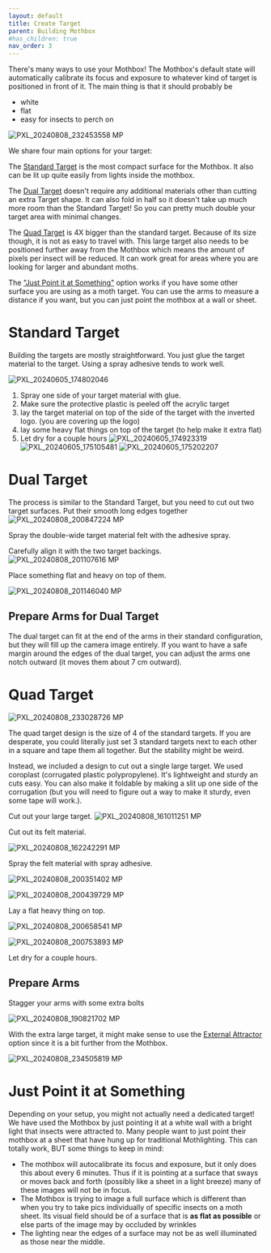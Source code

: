 ```yaml
---
layout: default
title: Create Target
parent: Building Mothbox
#has_children: true
nav_order: 3
---
```


There's many ways to use your Mothbox! The Mothbox's default state will automatically calibrate its focus and exposure to whatever kind of target is positioned in front of it. The main thing is that it should probably be 
* white
* flat
* easy for insects to perch on

![PXL_20240808_232453558 MP](https://github.com/user-attachments/assets/1d23e170-a371-4cf1-be4c-54380ec98b32)


We share four main options for your target:

The [Standard Target](https://digital-naturalism-laboratories.github.io/Mothbox/docs/building/target/#standard-target) is the most compact surface for the Mothbox. It also can be lit up quite easily from lights inside the mothbox.

The [Dual Target](https://digital-naturalism-laboratories.github.io/Mothbox/docs/building/target/dual-target) doesn't require any additional materials other than cutting an extra Target shape. It can also fold in half so it doesn't take up much more room than the Standard Target! So you can pretty much double your target area with minimal changes.

The [Quad Target](https://digital-naturalism-laboratories.github.io/Mothbox/docs/building/target/#quad-target) is 4X bigger than the standard target. Because of its size though, it is not as easy to travel with. This large target also needs to be positioned further away from the Mothbox which means the amount of pixels per insect will be reduced. It can work great for areas where you are looking for larger and abundant moths.

The ["Just Point it at Something"](https://digital-naturalism-laboratories.github.io/Mothbox/docs/building/target/#just-point-it-at-something) option works if you have some other surface you are using as a moth target. You can use the arms to measure a distance if you want, but you can just point the mothbox at a wall or sheet. 

# Standard Target
Building the targets are mostly straightforward. You just glue the target material to the target. Using a spray adhesive tends to work well.

![PXL_20240605_174802046](https://github.com/Digital-Naturalism-Laboratories/Mothbox/assets/742627/ea61f40c-5ea4-4bf2-8fe0-a64c5c07ff12)

1. Spray one side of your target material with glue.
2. Make sure the protective plastic is peeled off the acrylic target
3. lay the target material on top of the side of the target with the inverted logo. (you are covering up the logo)
4. lay some heavy flat things on top of the target (to help make it extra flat)
5. Let dry for a couple hours
![PXL_20240605_174923319](https://github.com/Digital-Naturalism-Laboratories/Mothbox/assets/742627/875787dc-a04e-48f9-bcfd-3bf0bbc48ab2)
![PXL_20240605_175105481](https://github.com/Digital-Naturalism-Laboratories/Mothbox/assets/742627/a4e28b7a-9025-40a6-b88d-fa97ab59ca4c)
![PXL_20240605_175202207](https://github.com/Digital-Naturalism-Laboratories/Mothbox/assets/742627/8e305978-7c5c-48d0-9901-689ad7a3c699)



# Dual Target
The process is similar to the Standard Target, but you need to cut out two target surfaces. Put their smooth long edges together
![PXL_20240808_200847224 MP](https://github.com/user-attachments/assets/0d586e19-35d7-4464-9675-6699b808b38a)

Spray the double-wide target material felt with the adhesive spray.

Carefully align it with the two target backings.
![PXL_20240808_201107616 MP](https://github.com/user-attachments/assets/4aca9501-1ab6-4edb-8991-1358e2082896)

Place something flat and heavy on top of them.

![PXL_20240808_201146040 MP](https://github.com/user-attachments/assets/cd41611a-f291-4487-97a8-2300885f11e8)

## Prepare Arms for Dual Target

The dual target can fit at the end of the arms in their standard configuration, but they will fill up the camera image entirely. If you want to have a safe margin around the edges of the dual target, you can adjust the arms one notch outward (it moves them about 7 cm outward).



# Quad Target
![PXL_20240808_233028726 MP](https://github.com/user-attachments/assets/7841afdd-23c8-4bab-b746-9db37406b0d7)

The quad target design is the size of 4 of the standard targets. If you are desperate, you could literally just set 3 standard targets next to each other in a square and tape them all together.
But the stability might be weird.

Instead, we included a design to cut out a single large target. We used coroplast (corrugated plastic polypropylene). It's lightweight and sturdy an cuts easy. You can also make it foldable by making a slit up one side of the corrugation (but you will need to figure out a way to make it sturdy, even some tape will work.).

Cut out your large target.
![PXL_20240808_161011251 MP](https://github.com/user-attachments/assets/9d5aabc8-1480-4b53-ae20-b624723b658e)


Cut out its felt material.

![PXL_20240808_162242291 MP](https://github.com/user-attachments/assets/02d15a9e-e45c-4bbe-a3f1-a4205da23fef)

Spray the felt material with spray adhesive.

![PXL_20240808_200351402 MP](https://github.com/user-attachments/assets/f377503a-b493-43ed-92b0-b4b5f73738f7)

![PXL_20240808_200439729 MP](https://github.com/user-attachments/assets/01d95ee1-fe90-40a2-98fd-8f5f85dca858)

Lay a flat heavy thing on top.

![PXL_20240808_200658541 MP](https://github.com/user-attachments/assets/901684b4-4fd0-4187-97cc-a2a40a1a8307)

![PXL_20240808_200753893 MP](https://github.com/user-attachments/assets/d85c7ee8-2566-4d7e-bdfa-b66fa2d32224)

Let dry for a couple hours.

## Prepare Arms
Stagger your arms with some extra bolts

![PXL_20240808_190821702 MP](https://github.com/user-attachments/assets/f19342e9-dcbc-4e7d-9e46-a8dbcc1a8a9c)


With the extra large target, it might make sense to use the [External Attractor](https://github.com/Digital-Naturalism-Laboratories/Mothbox/blob/main/docs/docs/building/attractor.md#prepare-the-external-light) option since it is a bit further from the Mothbox.

![PXL_20240808_234505819 MP](https://github.com/user-attachments/assets/73cfe1a2-d806-464a-8457-4ce2aab00369)


# Just Point it at Something
Depending on your setup, you might not actually need a dedicated target! We have used the Mothbox by just pointing it at a white wall with a bright light that insects were attracted to. Many people want to just point their mothbox at a sheet that have hung up for traditional Mothlighting. This can totally work, BUT some things to keep in mind:
* The mothbox will autocalibrate its focus and exposure, but it only does this about every 6 minutes. Thus if it is pointing at a surface that sways or moves back and forth (possibly like a sheet in a light breeze) many of these images will not be in focus.
* The Mothbox is trying to image a full surface which is different than when you try to take pics individually of specific insects on a moth sheet. Its visual field should be of a surface that is **as flat as possible** or else parts of the image may by occluded by wrinkles
* The lighting near the edges of a surface may not be as well illuminated as those near the middle.
